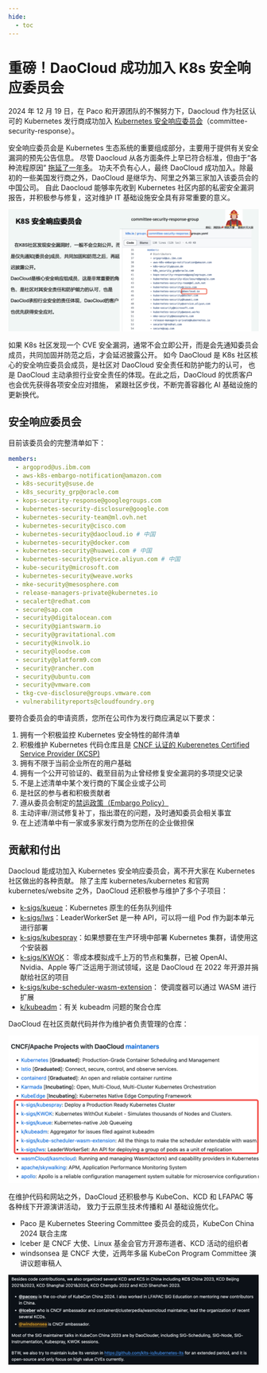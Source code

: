 ```yaml
---
hide:
  - toc
---
```


# 重磅！DaoCloud 成功加入 K8s 安全响应委员会

2024 年 12 月 19 日，在 Paco 和开源团队的不懈努力下，Daocloud 作为社区认可的 Kubernetes 发行商成功加入
[Kubernetes 安全响应委员会](https://github.com/kubernetes/k8s.io/blob/main/groups/committee-security-response/groups.yaml)（committee-security-response）。

安全响应委员会是 Kubernetes 生态系统的重要组成部分，主要用于提供有关安全漏洞的预先公告信息。
尽管 Daocloud 从各方面条件上早已符合标准，但由于“各种流程原因”
[拖延了一年多](https://github.com/kubernetes/committee-security-response/issues/180)。
功夫不负有心人，最终 DaoCloud 成功加入。除最初的一些美国发行商之外，DaoCloud 是继华为、阿里之外第三家加入该委员会的中国公司。
自此 Daocloud 能够率先收到 Kubernetes 社区内部的私密安全漏洞报告，并积极参与修复，这对维护 IT 基础设施安全具有非常重要的意义。

![安全响应委员会](./images/sec01.png)

如果 K8s 社区发现一个 CVE 安全漏洞，通常不会立即公开，而是会先通知委员会成员，共同加固并防范之后，才会延迟披露公开。
如今 DaoCloud 是 K8s 社区核心的安全响应委员会成员，是社区对 DaoCloud 安全责任和防护能力的认可，
也是 DaoCloud 主动承担行业安全责任的体现。在此之后，DaoCloud 的优质客户也会优先获得各项安全应对措施，
紧跟社区步伐，不断完善容器化 AI 基础设施的更新换代。

## 安全响应委员会

目前该委员会的完整清单如下：

```yaml
members:
  - argoprod@us.ibm.com
  - aws-k8s-embargo-notification@amazon.com
  - k8s-security@suse.de
  - k8s_security_grp@oracle.com
  - kops-security-response@googlegroups.com
  - kubernetes-security-disclosure@google.com
  - kubernetes-security-team@ml.ovh.net
  - kubernetes-security@cisco.com
  - kubernetes-security@daocloud.io # 中国
  - kubernetes-security@docker.com
  - kubernetes-security@huawei.com # 中国
  - kubernetes-security@service.aliyun.com # 中国
  - kube-security@microsoft.com
  - kubernetes-security@weave.works
  - mke-security@mesosphere.com
  - release-managers-private@kubernetes.io
  - secalert@redhat.com
  - secure@sap.com
  - security@digitalocean.com
  - security@giantswarm.io
  - security@gravitational.com
  - security@kinvolk.io
  - security@loodse.com
  - security@platform9.com
  - security@rancher.com
  - security@ubuntu.com
  - security@vmware.com
  - tkg-cve-disclosure@groups.vmware.com
  - vulnerabilityreports@cloudfoundry.org
```

要符合委员会的申请资质，您所在公司作为发行商应满足以下要求：

1. 拥有一个积极监控 Kubernetes 安全特性的邮件清单
1. 积极维护 Kubernetes 代码仓库且是
   [CNCF 认证的 Kuberenetes Certified Service Provider (KCSP)](https://www.cncf.io/training/certification/software-conformance/)
1. 拥有不限于当前企业所在的用户基础
1. 拥有一个公开可验证的、截至目前为止曾经修复安全漏洞的多项提交记录
1. 不是上述清单中某个发行商的下属企业或子公司
1. 是社区的参与者和积极贡献者
1. 遵从委员会制定的[禁运政策（Embargo Policy）](https://github.com/kubernetes/committee-security-response/blob/main/private-distributors-list.md#embargo-policy)
1. 主动评审/测试修复补丁，指出潜在的问题，及时通知委员会相关事宜
1. 在上述清单中有一家或多家发行商为您所在的企业做担保

## 贡献和付出

Daocloud 能成功加入 Kubernetes 安全响应委员会，离不开大家在 Kubernetes 社区做出的各种贡献。
除了主库 kubernetes/kubernetes 和官网 kubernetes/website 之外，DaoCloud 还积极参与维护了多个子项目：

- [k-sigs/kueue](https://github.com/kubernetes-sigs/kueue)：Kubernetes 原生的任务队列组件
- [k-sigs/lws](https://github.com/kubernetes-sigs/lws)：LeaderWorkerSet 是一种 API，可以将一组 Pod 作为副本单元进行部署
- [k-sigs/kubespray](https://github.com/kubernetes-sigs/kubespray)：如果想要在生产环境中部署 Kubernetes 集群，请使用这个安装器
- [k-sigs/KWOK](https://github.com/kubernetes-sigs/kwok)：
  零成本模拟成千上万的节点和集群，已被 OpenAI、Nvidia、Apple 等广泛运用于测试领域，这是 DaoCloud 在 2022 年开源并捐献给社区的项目
- [k-sigs/kube-scheduler-wasm-extension](https://github.com/kubernetes-sigs/kube-scheduler-wasm-extension)：
  使调度器可以通过 WASM 进行扩展
- [k/kubeadm](https://github.com/kubernetes/kubeadm/)：有关 kubeadm 问题的聚合仓库

DaoCloud 在社区贡献代码并作为维护者负责管理的仓库：

![maintainers](./images/sec02.png)

在维护代码和网站之外，DaoCloud 还积极参与 KubeCon、KCD 和 LFAPAC 等各种线下开源演讲活动，
致力于云原生技术传播和 AI 基础设施优化。

- Paco 是 Kubernetes Steering Committee 委员会的成员，KubeCon China 2024 联合主席
- Iceber 是 CNCF 大使、Linux 基金会官方开源布道者、KCD 活动的组织者
- windsonsea 是 CNCF 大使，近两年多届 KubeCon Program Committee 演讲议题审稿人

![them](./images/sec03.png)
